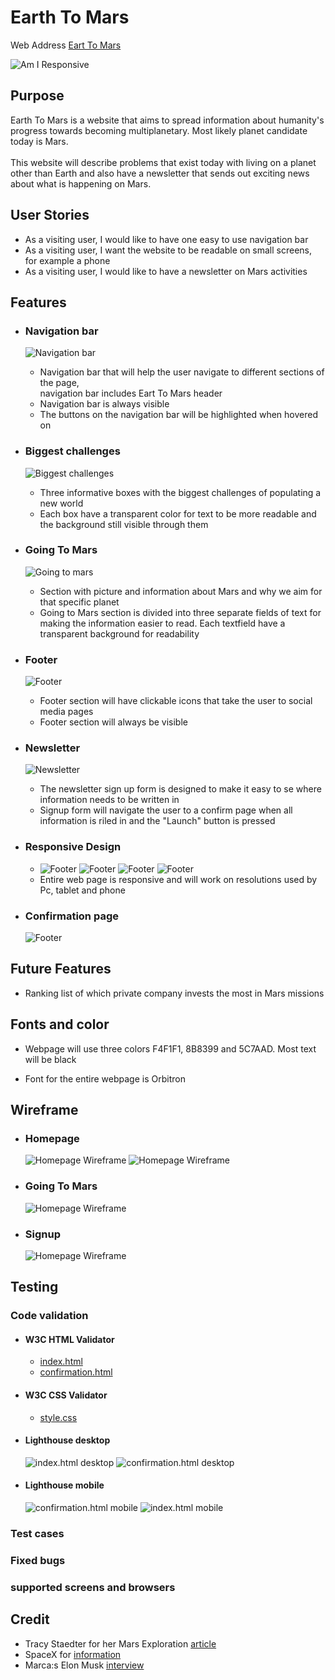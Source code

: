 # **Earth To Mars** 

Web Address [Eart To Mars](https://stojj2.github.io/Portfolio-Project-1/)

![Am I Responsive](docs/responsive.png)

## **Purpose** 
Earth To Mars is a website that aims to spread information about humanity's progress towards becoming multiplanetary. Most likely planet candidate today is Mars.<br><br> This website will describe problems that exist today with living on a planet other than Earth and also have a newsletter that sends out exciting news about what is happening on Mars.

## **User Stories** 

- As a visiting user, I would like to have one easy to use navigation bar
- As a visiting user, I want the website to be readable on small screens, for example a phone
- As a visiting user, I would like to have a newsletter on Mars activities

## **Features** 

- ### Navigation bar 
  ![Navigation bar](docs/navbar.png)
  - Navigation bar that will help the user navigate to different sections of the page,<br> navigation bar includes Eart To Mars header
  - Navigation bar is always visible
  - The buttons on the navigation bar will be highlighted when hovered on

- ### Biggest challenges 
   ![Biggest challenges](docs/biggest-challenges.png)
   - Three informative boxes with the biggest challenges of populating a new world
   - Each box have a transparent color for text to be more readable and the background still visible through them
   
- ### Going To Mars 
   ![Going to mars](docs/going-to-mars.png)
   - Section with picture and information about Mars and why we aim for that specific planet
   - Going to Mars section is divided into three separate fields of text for making the information easier to read. Each textfield have a transparent background for readability

- ### Footer 
  ![Footer](docs/footer.png)
  - Footer section will have clickable icons that take the user to social media pages
  - Footer section will always be visible

- ### Newsletter 
  ![Newsletter](docs/sign-up.png)
  - The newsletter sign up form is designed to make it easy to se where information needs to be written in
  - Signup form will navigate the user to a confirm page when all information is riled in and the "Launch" button is pressed
    
- ### Responsive Design 
  - 
    ![Footer](docs/biggest-challenges-phone.png)
    ![Footer](docs/going-to-mars-phone.png)
    ![Footer](docs/sign-up-phone.png)
    ![Footer](docs/confirmation-phone.png)
  - Entire web page is responsive and will work on resolutions used by Pc, tablet and phone

- ### Confirmation page
  ![Footer](docs/confirmation.html.png)

## **Future Features** 
- Ranking list of which private company invests the most in Mars missions



## **Fonts and color** 
- Webpage will use three colors F4F1F1, 8B8399 and 5C7AAD. Most text will be black

- Font for the entire webpage is Orbitron
## **Wireframe** 

  - ### Homepage 
  
    ![Homepage Wireframe](docs/Earth-To-Mars.png)
    ![Homepage Wireframe](docs/Earth-To-Mars_Phone.png)



  - ### Going To Mars 
    ![Homepage Wireframe](docs/Going-To-Mars.png)



  - ### Signup 
    ![Homepage Wireframe](docs/Signup.png)

## **Testing** 

### Code validation 
- #### W3C HTML Validator 
    - [index.html](https://validator.w3.org/nu/?doc=https%3A%2F%2Fstojj2.github.io%2FPortfolio-Project-1%2Findex.html) 
    - [confirmation.html](https://validator.w3.org/nu/?doc=https%3A%2F%2Fstojj2.github.io%2FPortfolio-Project-1%2Fconfirmation.html)
  
- #### W3C CSS Validator 
    - [style.css](https://jigsaw.w3.org/css-validator/validator?uri=https%3A%2F%2Fstojj2.github.io%2FPortfolio-Project-1%2Fassets%2Fcss%2Fstyle.css&profile=css3svg&usermedium=all&warning=1&vextwarning=&lang=sv)

- #### Lighthouse desktop 
    ![index.html desktop](docs/Lighthouse-index-desktop.png)
    ![confirmation.html desktop](/docs/Lighthouse-confirmation-desktop.png)
- #### Lighthouse mobile 
    ![confirmation.html mobile](docs/Lighthouse-index-mobile.png)
    ![index.html mobile](docs/Lighthouse-confirmation-mobile.png)
### Test cases 

### Fixed bugs 
  
### supported screens and browsers

## **Credit**   

  - Tracy Staedter for her Mars Exploration [article](https://now.northropgrumman.com/mars-exploration-3-problems-science-needs-to-solve-first/)
  - SpaceX for [information](https://www.spacex.com/human-spaceflight/mars/)
  - Marca:s Elon Musk [interview](https://www.marca.com/en/lifestyle/us-news/2022/03/19/6236048cca474106568b456d.html)

